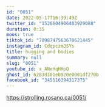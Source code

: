```yaml
---
id: "0051"
date: 2022-05-17T16:39:49Z
twitter_id: "1526604906483929088"
duration: 0:35
moos: true
tiktok_id: "7098747563670621445"
instagram_id: CdqpczmJSYs
title: hugging and bodies
summary: null
slug: "0051"
youtube_id: x_ANeHqHHpQ
ghost_id: 6283d101eb920e0001df270b
facebook_id: "345516394317375"
---
```

https://strolling.rosano.ca/0051/
